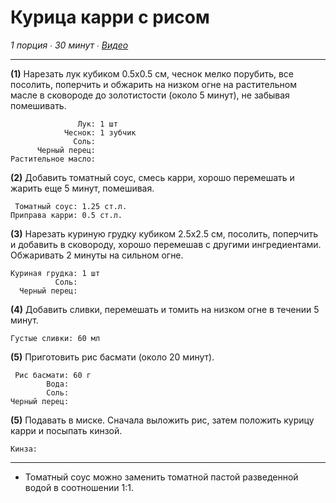# Курица карри с рисом

*1 порция ∙ 30 минут ∙ [Видео](https://www.youtube.com/watch?v=gXpiGKf7ixA)*

---

**(1)** Нарезать лук кубиком 0.5x0.5 см, чеснок мелко порубить, все посолить, 
поперчить и обжарить на низком огне на растительном масле в сковороде до 
золотистости (около 5 минут), не забывая помешивать.

```ingredients
               Лук: 1 шт
            Чеснок: 1 зубчик
              Соль:
      Черный перец:
Растительное масло:
```

**(2)** Добавить томатный соус, смесь карри, хорошо перемешать и жарить еще 
5 минут, помешивая.

```ingredients
 Томатный соус: 1.25 ст.л.
Приправа карри: 0.5 ст.л.
```

**(3)** Нарезать куриную грудку кубиком 2.5x2.5 см, посолить, поперчить и 
добавить в сковороду, хорошо перемешав с другими ингредиентами. Обжаривать 2 
минуты на сильном огне.

```ingredients
Куриная грудка: 1 шт
          Соль:
  Черный перец:
```

**(4)** Добавить сливки, перемешать и томить на низком огне в течении 5 минут.

```ingredients
Густые сливки: 60 мл
```

**(5)** Приготовить рис басмати (около 20 минут).

```ingredients
 Рис басмати: 60 г
        Вода:
        Соль:
Черный перец:
```

**(5)** Подавать в миске. Сначала выложить рис, затем положить курицу карри и
посыпать кинзой.

```ingredients
Кинза:
```

---

- Томатный соус можно заменить томатной пастой разведенной водой в соотношении 
  1:1.
